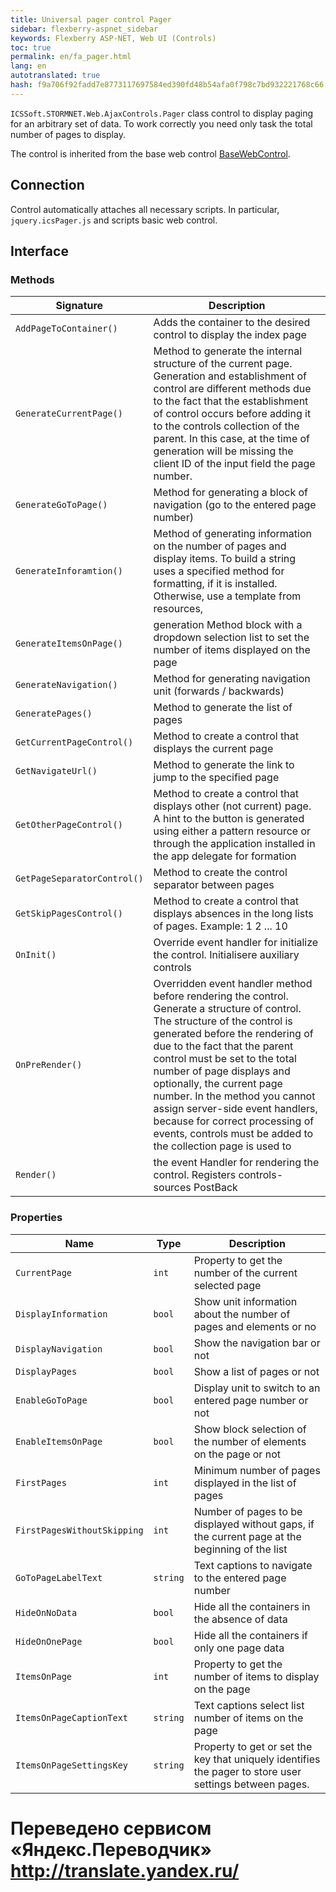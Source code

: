 ```yaml
--- 
title: Universal pager control Pager 
sidebar: flexberry-aspnet_sidebar 
keywords: Flexberry ASP-NET, Web UI (Controls) 
toc: true 
permalink: en/fa_pager.html 
lang: en 
autotranslated: true 
hash: f9a706f92fadd7e8773117697584ed390fd48b54afa0f798c7bd932221768c66 
--- 
```


`ICSSoft.STORMNET.Web.AjaxControls.Pager` class control to display paging for an arbitrary set of data. To work correctly you need only task the total number of pages to display. 

The control is inherited from the base web control [BaseWebControl](fa_base-web-control.html). 

## Connection 

Control automatically attaches all necessary scripts. In particular, `jquery.icsPager.js` and scripts basic web control. 

## Interface 

### Methods 

| Signature | Description| 
|------------------------|----------------------------------------------| 
| `AddPageToContainer()` | Adds the container to the desired control to display the index page| 
| `GenerateCurrentPage()` | Method to generate the internal structure of the current page. Generation and establishment of control are different methods due to the fact that the establishment of control occurs before adding it to the controls collection of the parent. In this case, at the time of generation will be missing the client ID of the input field the page number.| 
| `GenerateGoToPage()` | Method for generating a block of navigation (go to the entered page number)| 
| `GenerateInforamtion()` | Method of generating information on the number of pages and display items. To build a string uses a specified method for formatting, if it is installed. Otherwise, use a template from resources,| 
| `GenerateItemsOnPage()` | generation Method block with a dropdown selection list to set the number of items displayed on the page| 
| `GenerateNavigation()` | Method for generating navigation unit (forwards / backwards)| 
| `GeneratePages()` | Method to generate the list of pages| 
| `GetCurrentPageControl()` | Method to create a control that displays the current page| 
| `GetNavigateUrl()` | Method to generate the link to jump to the specified page| 
| `GetOtherPageControl()` | Method to create a control that displays other (not current) page. A hint to the button is generated using either a pattern resource or through the application installed in the app delegate for formation| 
| `GetPageSeparatorControl()` | Method to create the control separator between pages| 
| `GetSkipPagesControl()` | Method to create a control that displays absences in the long lists of pages. Example: 1 2 ... 10| 
| `OnInit()` | Override event handler for initialize the control. Initialisere auxiliary controls| 
| `OnPreRender()` | Overridden event handler method before rendering the control. Generate a structure of control. The structure of the control is generated before the rendering of due to the fact that the parent control must be set to the total number of page displays and optionally, the current page number. In the method you cannot assign server-side event handlers, because for correct processing of events, controls must be added to the collection page is used to| 
| `Render()` | the event Handler for rendering the control. Registers controls-sources PostBack| 

### Properties 

| Name | Type | Description| 
|---------------------|-------|---------------------------------------------------------------| 
| `CurrentPage` | ` int ` | Property to get the number of the current selected page| 
| `DisplayInformation` | `bool` | Show unit information about the number of pages and elements or no| 
| `DisplayNavigation` | `bool` | Show the navigation bar or not| 
| `DisplayPages` | `bool` | Show a list of pages or not| 
| `EnableGoToPage` | `bool` | Display unit to switch to an entered page number or not| 
| `EnableItemsOnPage` | `bool` | Show block selection of the number of elements on the page or not| 
| `FirstPages` | `int` | Minimum number of pages displayed in the list of pages| 
| `FirstPagesWithoutSkipping` | `int` | Number of pages to be displayed without gaps, if the current page at the beginning of the list| 
| `GoToPageLabelText` | `string` | Text captions to navigate to the entered page number| 
| `HideOnNoData` | `bool` | Hide all the containers in the absence of data| 
| `HideOnOnePage` | `bool` | Hide all the containers if only one page data| 
| `ItemsOnPage` | `int` | Property to get the number of items to display on the page| 
| `ItemsOnPageCaptionText` | `string` | Text captions select list number of items on the page| 
| `ItemsOnPageSettingsKey` | `string` | Property to get or set the key that uniquely identifies the pager to store user settings between pages.


 # Переведено сервисом «Яндекс.Переводчик» http://translate.yandex.ru/
